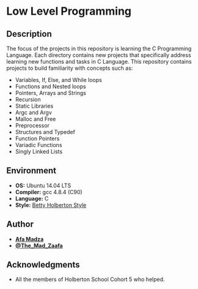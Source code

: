 # Low Level Programming

## Description
The focus of the projects in this repository is learning the C Programming Language. Each directory contains new projects that specifically address learning new functions and tasks in C Language. This repository contains projects to build familiarity with concepts such as:

* Variables, If, Else, and While loops
* Functions and Nested loops
* Pointers, Arrays and Strings
* Recursion
* Static Libraries
* Argc and Argv
* Malloc and Free
* Preprocessor
* Structures and Typedef
* Function Pointers
* Variadic Functions
* Singly Linked Lists

## Environment

* __OS:__ Ubuntu 14.04 LTS
* __Compiler:__ gcc 4.8.4 (C90)
* __Language:__ C
* __Style:__ [Betty Holberton Style](https://github.com/holbertonschool/Betty)

## Author

* [**Afa Madza**](https://github.com/AfaMadza)
* [**@The_Mad_Zaafa**](https://twitter.com/The_Mad_Zaafa)

## Acknowledgments
* All the members of Holberton School Cohort 5 who helped.
